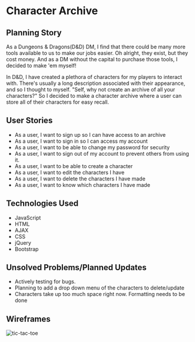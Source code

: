 # Character Archive

## Planning Story

As a Dungeons & Dragons(D&D) DM, I find that there could be many more tools available to us to make our jobs easier. Oh alright, they exist, but they cost money. And as a DM without the capital to purchase those tools, I decided to make 'em myself!

In D&D, I have created a plethora of characters for my players to interact with. There's usually a long description associated with their appearance, and so I thought to myself. "Self, why not create an archive of all your characters?" So I decided to make a character archive where a user can store all of their characters for easy recall.
## User Stories

- As a user, I want to sign up so I can have access to an archive
- As a user, I want to sign in so I can access my account
- As a user, I want to be able to change my password for security
- As a user, I want to sign out of my account to prevent others from using it.
- As a user, I want to be able to create a character
- As a user, I want to edit the characters I have
- As a user, I want to delete the characters I have made
- As a user, I want to know which characters I have made

## Technologies Used

- JavaScript
- HTML
- AJAX
- CSS
- jQuery
- Bootstrap

## Unsolved Problems/Planned Updates

- Actively testing for bugs.
- Planning to add a drop down menu of the characters to delete/update
- Characters take up too much space right now. Formatting needs to be done


## Wireframes

![tic-tac-toe](https://i.imgur.com/9nH4lcb.png)
